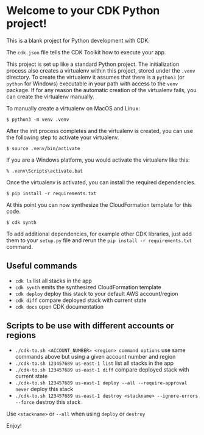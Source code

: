 
# Welcome to your CDK Python project!

This is a blank project for Python development with CDK.

The `cdk.json` file tells the CDK Toolkit how to execute your app.

This project is set up like a standard Python project.  The initialization
process also creates a virtualenv within this project, stored under the `.venv`
directory.  To create the virtualenv it assumes that there is a `python3`
(or `python` for Windows) executable in your path with access to the `venv`
package. If for any reason the automatic creation of the virtualenv fails,
you can create the virtualenv manually.

To manually create a virtualenv on MacOS and Linux:

```
$ python3 -m venv .venv
```

After the init process completes and the virtualenv is created, you can use the following
step to activate your virtualenv.

```
$ source .venv/bin/activate
```

If you are a Windows platform, you would activate the virtualenv like this:

```
% .venv\Scripts\activate.bat
```

Once the virtualenv is activated, you can install the required dependencies.

```
$ pip install -r requirements.txt
```

At this point you can now synthesize the CloudFormation template for this code.

```
$ cdk synth
```

To add additional dependencies, for example other CDK libraries, just add
them to your `setup.py` file and rerun the `pip install -r requirements.txt`
command.

## Useful commands

 * `cdk ls`          list all stacks in the app
 * `cdk synth`       emits the synthesized CloudFormation template
 * `cdk deploy`      deploy this stack to your default AWS account/region
 * `cdk diff`        compare deployed stack with current state
 * `cdk docs`        open CDK documentation

## Scripts to be use with different accounts or regions

 * `./cdk-to.sh <ACCOUNT_NUMBER> <region> command options`                       use same commands above but using a given account number and region
 * `./cdk-to.sh 123457689 us-east-1 list`                                        list all stacks in the app
 * `./cdk-to.sh 123457689 us-east-1 diff`                                        compare deployed stack with current state
 * `./cdk-to.sh 123457689 us-east-1 deploy --all --require-approval never`       deploy this stack
 * `./cdk-to.sh 123457689 us-east-1 destroy <stackname> --ignore-errors --force` destroy this stack

Use `<stackname>` or `--all` when using `deploy` or `destroy`

Enjoy!
